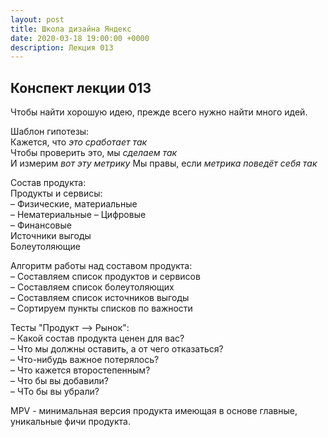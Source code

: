 ```yaml
---
layout: post
title: Школа дизайна Яндекс
date: 2020-03-18 19:00:00 +0000
description: Лекция 013
---
```

## Конспект лекции 013

Чтобы найти хорошую идею, прежде всего нужно найти много идей.

Шаблон гипотезы:  
Кажется, что *это сработает так*  
Чтобы проверить это, мы *сделаем так*  
И измерим *вот эту метрику*
Мы правы, если *метрика поведёт себя так*

Состав продукта:  
Продукты и сервисы:  
– Физические, материальные  
– Нематериальные
– Цифровые  
– Финансовые  
Источники выгоды  
Болеутоляющие  

Алгоритм работы над составом продукта:  
– Составляем список продуктов и сервисов  
– Составляем список болеутоляющих  
– Составляем список источников выгоды  
– Сортируем пункты списков по важности  

Тесты "Продукт –> Рынок":  
– Какой состав продукта ценен для вас?  
– Что мы должны оставить, а от чего отказаться?  
– Что-нибудь важное потерялось?  
– Что кажется второстепенным?  
– Что бы вы добавили?  
– ЧТо бы вы убрали?  

MPV - минимальная версия продукта имеющая в основе главные, уникальные фичи продукта.  


